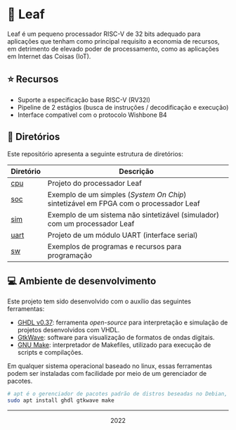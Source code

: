 # :leaves: Leaf

Leaf é um pequeno processador RISC-V de 32 bits adequado para aplicações que tenham como principal requisito a economia de recursos, em detrimento de elevado poder de processamento, como as aplicações em Internet das Coisas (IoT).

## :star: Recursos

- Suporte a especificação base RISC-V (RV32I)
- Pipeline de 2 estágios (busca de instruções / decodificação e execução)
- Interface compatível com o protocolo Wishbone B4

## :file_folder: Diretórios

Este repositório apresenta a seguinte estrutura de diretórios:

Diretório        | Descrição
---------------- | ----------------
[cpu](/cpu/)     | Projeto do processador Leaf
[soc](/soc/)     | Exemplo de um simples (*System On Chip*) sintetizável em FPGA com o processador Leaf
[sim](/sim/)     | Exemplo de um sistema não sintetizável (simulador) com um processador Leaf
[uart](/uart/)   | Projeto de um módulo UART (interface serial)
[sw](/sw)        | Exemplos de programas e recursos para programação

## :computer: Ambiente de desenvolvimento

Este projeto tem sido desenvolvido com o auxílio das seguintes ferramentas:

- [GHDL v0.37](https://github.com/ghdl/ghdl): ferramenta *open-source* para interpretação e simulação de projetos desenvolvidos com VHDL.
- [GtkWave](http://gtkwave.sourceforge.net/): software para visualização de formatos de ondas digitais.
- [GNU Make](https://www.gnu.org/software/make/): interpretador de Makefiles, utilizado para execução de scripts e compilações.

Em qualquer sistema operacional baseado no linux, essas ferramentas podem ser instaladas com facilidade por meio de um gerenciador de pacotes.

```bash
# apt é o gerenciador de pacotes padrão de distros beseadas no Debian, como o Ubuntu
sudo apt install ghdl gtkwave make
```

---

<p align="center">2022</p>
